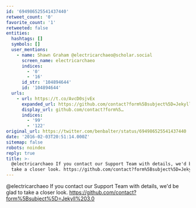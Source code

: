 ```yaml
---
id: '694986525541437440'
retweet_count: '0'
favorite_count: '1'
retweeted: false
entities:
  hashtags: []
  symbols: []
  user_mentions:
    - name: Shawn Graham @electricarchaeo@scholar.social
      screen_name: electricarchaeo
      indices:
        - '0'
        - '16'
      id_str: '104894644'
      id: '104894644'
  urls:
    - url: https://t.co/AvcD0sjvEx
      expanded_url: https://github.com/contact?form%5Bsubject%5D=Jekyll%203.0
      display_url: github.com/contact?form%5…
      indices:
        - '99'
        - '122'
original_url: https://twitter.com/benbalter/status/694986525541437440
date: '2016-02-03T20:51:14.000Z'
sitemap: false
robots: noindex
reply: true
title: >-
  @electricarchaeo If you contact our Support Team with details, we'd be glad to
  take a closer look. https://github.com/contact?form%5Bsubject%5D=Jekyll%203.0
---
```


@electricarchaeo If you contact our Support Team with details, we'd be glad to take a closer look. https://github.com/contact?form%5Bsubject%5D=Jekyll%203.0